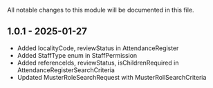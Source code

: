
All notable changes to this module will be documented in this file.

## 1.0.1 - 2025-01-27

- Added localityCode, reviewStatus in AttendanceRegister
- Added StaffType enum in StaffPermission
- Added referenceIds, reviewStatus, isChildrenRequired in AttendanceRegisterSearchCriteria
- Updated MusterRoleSearchRequest with MusterRollSearchCriteria

